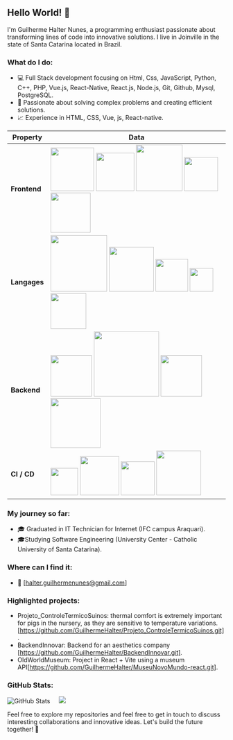 ## Hello World! 👋

I'm Guilherme Halter Nunes, a programming enthusiast passionate about transforming lines of code into innovative solutions. I live in Joinville in the state of Santa Catarina located in Brazil.

### What do I do:
- 💻 Full Stack development focusing on Html, Css, JavaScript, Python, C++, PHP, Vue.js, React-Native, React.js, Node.js, Git, Github, Mysql, PostgreSQL.
- 🚀 Passionate about solving complex problems and creating efficient solutions.
- 📈 Experience in HTML, CSS, Vue, js, React-native.

<p align="left">
<div align="center">


 **Property**  | **Data**
---------------|-------------------------------------------------------------------
**Frontend**  |<img src="https://img.shields.io/badge/-HTML5-1C1C1C?style=plastic&logo=html5&logoColor=E34F26" width="100px"> <img src="https://img.shields.io/badge/-CSS3-1C1C1C?style=plastic&logo=css3&logoColor=1572B6" width="88px"> <img src="https://img.shields.io/badge/-ReactJs-1C1C1C?logo=react&logoColor=61DAFB&style=plastic" width="107px"> <img src="https://img.shields.io/badge/-Vite-1C1C1C?logo=vite&logoColor=B97BE0&style=plastic" width="78px"> <img src="https://img.shields.io/badge/-VueJs-1C1C1C?logo=vue.js&logoColor=48E691&style=plastic" width="92px">
 **Langages**  |<img src="https://img.shields.io/badge/-JavaScript-1C1C1C?style=plastic&logo=javascript&logoColor=eed718" width="130px"> <img src="https://img.shields.io/badge/-Python-1C1C1C?style=plastic&logo=python&logoColor=3776AB" width="103px"> <img src="https://img.shields.io/badge/-PHP-1C1C1C?style=plastic&logo=php&logoColor=9249FA" width="75px"> <img src="https://img.shields.io/badge/-C-1C1C1C?style=plastic&logo=C&logoColor=A19F9F" width="54px"> <img src="https://img.shields.io/badge/-C++-1C1C1C?style=plastic&logo=Cplusplus&logoColor=F967CC" width="82px">    
 **Backend**   |<img src="https://img.shields.io/badge/-MySQL-1C1C1C?style=plastic&logo=mysql&logoColor=4479A1" width="95px"> <img src="https://img.shields.io/badge/-ProstgresSQL-1C1C1C?style=plastic&logo=postgresql&logoColor=4479A1" width="150px"> <img src="https://img.shields.io/badge/-Django-1C1C1C?style=plastic&logo=django&logoColor=4479A1" width="95px"> <img src="https://img.shields.io/badge/-SqlServer-1C1C1C?style=plastic&logo=microsoftsqlserver&logoColor=4479A1" width="115px">
 **CI / CD**  |<img src="https://img.shields.io/badge/-git-1C1C1C?logo=git&logoColor=F05032&style=plastic" width="63px"> <img src="https://img.shields.io/badge/-github-1C1C1C?logo=github&style=plastic" width="90px"> <img src="https://img.shields.io/badge/-NPM-1C1C1C?logo=npm&logoColor=CB3837&style=plastic" width="78px">  <img src="https://img.shields.io/badge/-Node.js-1C1C1C?style=plastic&logo=Node.js&logoColor=3C873A" width="103px"> 

</div>
</p>

### My journey so far:
- 🎓 Graduated in IT Technician for Internet (IFC campus Araquari).
- 🎓Studying Software Engineering (University Center - Catholic University of Santa Catarina).

### Where can I find it:
- 📧 [halter.guilhermenunes@gmail.com]

### Highlighted projects:
- Projeto_ControleTermicoSuinos: thermal comfort is extremely important for pigs in the nursery, as they are sensitive to temperature variations. [https://github.com/GuilhermeHalter/Projeto_ControleTermicoSuinos.git].
- BackendInnovar: Backend for an aesthetics company [https://github.com/GuilhermeHalter/BackendInnovar.git].
- OldWorldMuseum: Project in React + Vite using a museum API[https://github.com/GuilhermeHalter/MuseuNovoMundo-react.git].

### GitHub Stats:
![GitHub Stats](http://github-profile-summary-cards.vercel.app/api/cards/stats?username=GuilhermeHalter&theme=tokyonight)   &nbsp;&nbsp;&nbsp;  ![](http://github-profile-summary-cards.vercel.app/api/cards/repos-per-language?username=GuilhermeHalter&theme=tokyonight&exclude=html,vue)


Feel free to explore my repositories and feel free to get in touch to discuss interesting collaborations and innovative ideas. Let's build the future together! 🚀

